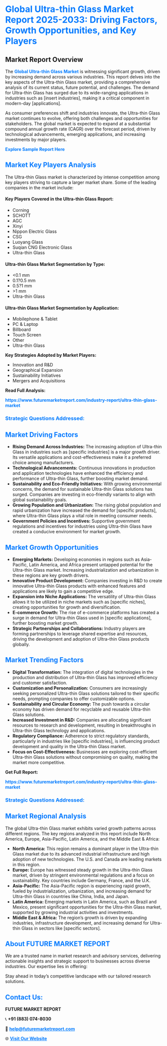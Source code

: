 <h1 style="color: #007BFF;">Global Ultra-thin Glass Market Report 2025-2033: Driving Factors, Growth Opportunities, and Key Players</h1>

<section id="overview">
<h2>Market Report Overview</h2>
<p>The <a href="https://www.futuremarketreport.com/industry-report/ultra-thin-glass-market" style="color: #007BFF; text-decoration: none;"><strong>Global Ultra-thin Glass Market</strong></a> is witnessing significant growth, driven by increasing demand across various industries. This report delves into the key aspects of the Ultra-thin Glass market, providing a comprehensive analysis of its current status, future potential, and challenges. The demand for Ultra-thin Glass has surged due to its wide-ranging applications in industries such as [insert industries], making it a critical component in modern-day [applications].</p>
<p>As consumer preferences shift and industries innovate, the Ultra-thin Glass market continues to evolve, offering both challenges and opportunities for stakeholders. The global market is expected to expand at a substantial compound annual growth rate (CAGR) over the forecast period, driven by technological advancements, emerging applications, and increasing investments by major players.</p>
</section>

<section id="overview">
<p><a href="https://www.futuremarketreport.com/request-sample/reportId=102327" style="color: #007BFF; text-decoration: none;"><strong>Explore Sample Report Here</strong></a></p>
</section>

<section id="key-players">
<h2 style="color: #007BFF;">Market Key Players Analysis</h2>
<p>The Ultra-thin Glass market is characterized by intense competition among key players striving to capture a larger market share. Some of the leading companies in the market include:</p>
<h4>Key Players Covered in the Ultra-thin Glass Report:</h4>
<ul><li>Corning</li><li>SCHOTT</li><li>AGC</li><li>Xinyi</li><li>Nippon Electric Glass</li><li>CSG</li><li>Luoyang Glass</li><li>Suqian CNG Electronic Glass</li><li>Ultra-thin Glass</li></ul>
<h4>Ultra-thin Glass Market Segmentation by Type:</h4>
<ul><li>&lt;0.1 mm</li><li>0.1?0.5 mm</li><li>0.5?1 mm</li><li>&gt;1 mm</li><li>Ultra-thin Glass</li></ul>

<h4>Ultra-thin Glass Market Segmentation by Application:</h4>
<ul><li>Mobilephone &amp; Tablet</li><li>PC &amp; Laptop</li><li>Billboard</li><li>Touch Screen</li><li>Other</li><li>Ultra-thin Glass</li></ul>
<p><strong>Key Strategies Adopted by Market Players:</strong></p>
<ul>
<li>Innovation and R&D</li>
<li>Geographical Expansion</li>
<li>Sustainability Initiatives</li>
<li>Mergers and Acquisitions</li>
</ul>
</section>

<section>
<p><strong>Read Full Analysis: </strong></p><a href="https://www.futuremarketreport.com/industry-report/ultra-thin-glass-market" style="color: #007BFF; text-decoration: none;"><strong>https://www.futuremarketreport.com/industry-report/ultra-thin-glass-market</strong></a>
<h3 style="color: #007BFF;">Strategic Questions Addressed:</h3>
</section>

<section id="driving-factors">
<h2 style="color: #007BFF;">Market Driving Factors</h2>
<ul>
<li><strong>Rising Demand Across Industries:</strong> The increasing adoption of Ultra-thin Glass in industries such as [specific industries] is a major growth driver. Its versatile applications and cost-effectiveness make it a preferred choice among manufacturers.</li>
<li><strong>Technological Advancements:</strong> Continuous innovations in production and application technologies have enhanced the efficiency and performance of Ultra-thin Glass, further boosting market demand.</li>
<li><strong>Sustainability and Eco-Friendly Initiatives:</strong> With growing environmental concerns, the demand for sustainable Ultra-thin Glass solutions has surged. Companies are investing in eco-friendly variants to align with global sustainability goals.</li>
<li><strong>Growing Population and Urbanization:</strong> The rising global population and rapid urbanization have increased the demand for [specific products], where Ultra-thin Glass plays a vital role in meeting consumer needs.</li>
<li><strong>Government Policies and Incentives:</strong> Supportive government regulations and incentives for industries using Ultra-thin Glass have created a conducive environment for market growth.</li>
</ul>
</section>

<section id="growth-opportunities">
<h2 style="color: #007BFF;">Market Growth Opportunities</h2>
<ul>
<li><strong>Emerging Markets:</strong> Developing economies in regions such as Asia-Pacific, Latin America, and Africa present untapped potential for the Ultra-thin Glass market. Increasing industrialization and urbanization in these regions are key growth drivers.</li>
<li><strong>Innovative Product Development:</strong> Companies investing in R&D to create innovative Ultra-thin Glass products with enhanced features and applications are likely to gain a competitive edge.</li>
<li><strong>Expansion into Niche Applications:</strong> The versatility of Ultra-thin Glass allows it to be utilized in niche markets such as [specific niches], creating opportunities for growth and diversification.</li>
<li><strong>E-commerce Growth:</strong> The rise of e-commerce platforms has created a surge in demand for Ultra-thin Glass used in [specific applications], further boosting market growth.</li>
<li><strong>Strategic Partnerships and Collaborations:</strong> Industry players are forming partnerships to leverage shared expertise and resources, driving the development and adoption of Ultra-thin Glass products globally.</li>
</ul>
</section>

<section id="trending-factors">
<h2 style="color: #007BFF;">Market Trending Factors</h2>
<ul>
<li><strong>Digital Transformation:</strong> The integration of digital technologies in the production and distribution of Ultra-thin Glass has improved efficiency and customer satisfaction.</li>
<li><strong>Customization and Personalization:</strong> Consumers are increasingly seeking personalized Ultra-thin Glass solutions tailored to their specific needs, prompting companies to offer customizable options.</li>
<li><strong>Sustainability and Circular Economy:</strong> The push towards a circular economy has driven demand for recyclable and reusable Ultra-thin Glass solutions.</li>
<li><strong>Increased Investment in R&D:</strong> Companies are allocating significant resources to research and development, resulting in breakthroughs in Ultra-thin Glass technology and applications.</li>
<li><strong>Regulatory Compliance:</strong> Adherence to strict regulatory standards, particularly in industries like [specific industries], is influencing product development and quality in the Ultra-thin Glass market.</li>
<li><strong>Focus on Cost-Effectiveness:</strong> Businesses are exploring cost-efficient Ultra-thin Glass solutions without compromising on quality, making the market more competitive.</li>
</ul>
</section>

<section>
<p><strong>Get Full Report: </strong></p><a href="https://www.futuremarketreport.com/industry-report/ultra-thin-glass-market" style="color: #007BFF; text-decoration: none;"><strong>https://www.futuremarketreport.com/industry-report/ultra-thin-glass-market</strong></a>
<h3 style="color: #007BFF;">Strategic Questions Addressed:</h3>
</section>


<section id="regional-analysis">
<h2 style="color: #007BFF;">Market Regional Analysis</h2>
<p>The global Ultra-thin Glass market exhibits varied growth patterns across different regions. The key regions analyzed in this report include North America, Europe, Asia-Pacific, Latin America, and the Middle East & Africa:</p>
<ul>
<li><strong>North America:</strong> This region remains a dominant player in the Ultra-thin Glass market due to its advanced industrial infrastructure and high adoption of new technologies. The U.S. and Canada are leading markets in this region.</li>
<li><strong>Europe:</strong> Europe has witnessed steady growth in the Ultra-thin Glass market, driven by stringent environmental regulations and a focus on sustainability. Key countries include Germany, France, and the U.K.</li>
<li><strong>Asia-Pacific:</strong> The Asia-Pacific region is experiencing rapid growth, fueled by industrialization, urbanization, and increasing demand for Ultra-thin Glass in countries like China, India, and Japan.</li>
<li><strong>Latin America:</strong> Emerging markets in Latin America, such as Brazil and Mexico, present significant opportunities for the Ultra-thin Glass market, supported by growing industrial activities and investments.</li>
<li><strong>Middle East & Africa:</strong> The region’s growth is driven by expanding industries, infrastructure development, and increasing demand for Ultra-thin Glass in sectors like [specific sectors].</li>
</ul>
</section>

<footer>
<h2 style="color: #007BFF;">About FUTURE MARKET REPORT</h2>
<p>We are a trusted name in market research and advisory services, delivering actionable insights and strategic support to businesses across diverse industries. Our expertise lies in offering:</p>

<p>Stay ahead in today’s competitive landscape with our tailored research solutions.</p>

<h2 style="color: #007BFF;">Contact Us:</h2>
<p><strong>FUTURE MARKET REPORT</strong></p>
<p>📞 <strong>+91 (883) 074-8030</strong></p>
<p>📧 <strong><a href="mailto:help@futuremarketreport.com" style="color: #007BFF;">help@futuremarketreport.com</a></strong></p>
<p>🌐 <strong><a href="https://www.futuremarketreport.com/" style="color: #007BFF;">Visit Our Website</a></strong></p>
</footer>